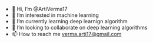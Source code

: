 - 👋 Hi, I’m @ArtiVerma17
- 👀 I’m interested in machine learning
- 🌱 I’m currently learning deep learnign algorithm
- 💞️ I’m looking to collaborate on deep learning algorithms
- 📫 How to reach me verma.arti17@gmail.com

<!---
ArtiVerma17/ArtiVerma17 is a ✨ special ✨ repository because its `README.md` (this file) appears on your GitHub profile.
You can click the Preview link to take a look at your changes.
--->
